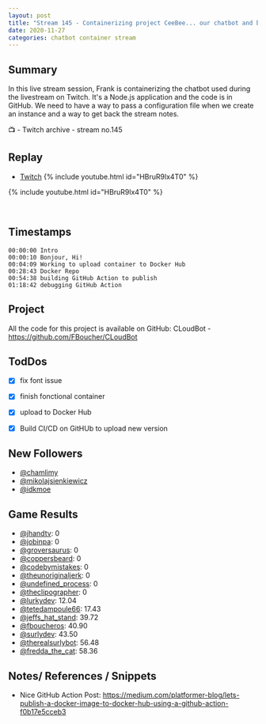 ```yaml
---
layout: post
title: "Stream 145 - Containerizing project CeeBee... our chatbot and building a CI/CD for it"
date: 2020-11-27
categories: chatbot container stream
---
```


## Summary

In this live stream session, Frank is containerizing the chatbot used during the livestream on Twitch. It's a Node.js application and the code is in GitHub. We need to have a way to pass a configuration file when we create an instance and a way to get back the stream notes.

📺 - Twitch archive - stream no.145

## Replay

- [Twitch](https://www.twitch.tv/fboucheros)
{% include youtube.html id="HBruR9lx4T0" %}
<br/><!--more-->

{% include youtube.html id="HBruR9lx4T0" %}

<br/><!--more-->

## Timestamps

    00:00:00 Intro
    00:00:10 Bonjour, Hi!
    00:04:09 Working to upload container to Docker Hub
    00:28:43 Docker Repo
    00:54:38 building GitHub Action to publish
    01:18:42 debugging GitHub Action

## Project

All the code for this project is available on GitHub: CLoudBot - https://github.com/FBoucher/CLoudBot

## TodDos

- [X] fix font issue
- [X] finish fonctional container
- [X] upload to Docker Hub
- [X] Build CI/CD on GitHUb to upload new version


## New Followers

- [@chamlimy](https://www.twitch.tv/chamlimy)
- [@mikolajsienkiewicz](https://www.twitch.tv/mikolajsienkiewicz)
- [@idkmoe](https://www.twitch.tv/idkmoe)

## Game Results

- [@jhandtv](https://www.twitch.tv/jhandtv): 0
- [@jobinpa](https://www.twitch.tv/jobinpa): 0
- [@groversaurus](https://www.twitch.tv/groversaurus): 0
- [@coppersbeard](https://www.twitch.tv/coppersbeard): 0
- [@codebymistakes](https://www.twitch.tv/codebymistakes): 0
- [@theunoriginaljerk](https://www.twitch.tv/theunoriginaljerk): 0
- [@undefined_process](https://www.twitch.tv/undefined_process): 0
- [@theclipographer](https://www.twitch.tv/theclipographer): 0
- [@lurkydev](https://www.twitch.tv/lurkydev): 12.04
- [@tetedampoule66](https://www.twitch.tv/tetedampoule66): 17.43
- [@jeffs_hat_stand](https://www.twitch.tv/jeffs_hat_stand): 39.72
- [@fboucheros](https://www.twitch.tv/fboucheros): 40.90
- [@surlydev](https://www.twitch.tv/surlydev): 43.50
- [@therealsurlybot](https://www.twitch.tv/therealsurlybot): 56.48
- [@fredda_the_cat](https://www.twitch.tv/fredda_the_cat): 58.36

## Notes/ References / Snippets

- Nice GitHub Action Post: https://medium.com/platformer-blog/lets-publish-a-docker-image-to-docker-hub-using-a-github-action-f0b17e5cceb3
